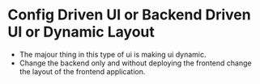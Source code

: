 # Config Driven UI or Backend Driven UI or Dynamic Layout

- The majour thing in this type of ui is making ui dynamic.
- Change the backend only and without deploying the frontend change the layout of the frontend application.